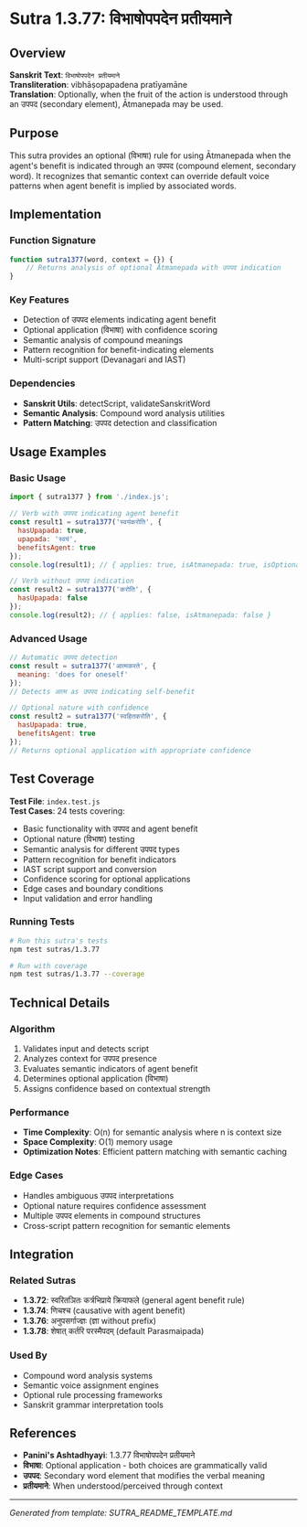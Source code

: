 # Sutra 1.3.77: विभाषोपपदेन प्रतीयमाने

## Overview

**Sanskrit Text**: `विभाषोपपदेन प्रतीयमाने`  
**Transliteration**: vibhāṣopapadena pratīyamāne  
**Translation**: Optionally, when the fruit of the action is understood through an उपपद (secondary element), Ātmanepada may be used.

## Purpose

This sutra provides an optional (विभाषा) rule for using Ātmanepada when the agent's benefit is indicated through an उपपद (compound element, secondary word). It recognizes that semantic context can override default voice patterns when agent benefit is implied by associated words.

## Implementation

### Function Signature
```javascript
function sutra1377(word, context = {}) {
    // Returns analysis of optional Ātmanepada with उपपद indication
}
```

### Key Features
- Detection of उपपद elements indicating agent benefit
- Optional application (विभाषा) with confidence scoring
- Semantic analysis of compound meanings
- Pattern recognition for benefit-indicating elements
- Multi-script support (Devanagari and IAST)

### Dependencies
- **Sanskrit Utils**: detectScript, validateSanskritWord
- **Semantic Analysis**: Compound word analysis utilities
- **Pattern Matching**: उपपद detection and classification

## Usage Examples

### Basic Usage
```javascript
import { sutra1377 } from './index.js';

// Verb with उपपद indicating agent benefit
const result1 = sutra1377('स्वयंकरोति', {
  hasUpapada: true,
  upapada: 'स्वयं',
  benefitsAgent: true
});
console.log(result1); // { applies: true, isAtmanepada: true, isOptional: true, confidence: 0.85 }

// Verb without उपपद indication
const result2 = sutra1377('करोति', {
  hasUpapada: false
});
console.log(result2); // { applies: false, isAtmanepada: false }
```

### Advanced Usage
```javascript
// Automatic उपपद detection
const result = sutra1377('आत्मकरते', {
  meaning: 'does for oneself'
});
// Detects आत्म as उपपद indicating self-benefit

// Optional nature with confidence
const result2 = sutra1377('स्वहितकरोति', {
  hasUpapada: true,
  benefitsAgent: true
});
// Returns optional application with appropriate confidence
```

## Test Coverage

**Test File**: `index.test.js`  
**Test Cases**: 24 tests covering:
- Basic functionality with उपपद and agent benefit
- Optional nature (विभाषा) testing
- Semantic analysis for different उपपद types
- Pattern recognition for benefit indicators
- IAST script support and conversion
- Confidence scoring for optional applications
- Edge cases and boundary conditions
- Input validation and error handling

### Running Tests
```bash
# Run this sutra's tests
npm test sutras/1.3.77

# Run with coverage
npm test sutras/1.3.77 --coverage
```

## Technical Details

### Algorithm
1. Validates input and detects script
2. Analyzes context for उपपद presence
3. Evaluates semantic indicators of agent benefit
4. Determines optional application (विभाषा)
5. Assigns confidence based on contextual strength

### Performance
- **Time Complexity**: O(n) for semantic analysis where n is context size
- **Space Complexity**: O(1) memory usage
- **Optimization Notes**: Efficient pattern matching with semantic caching

### Edge Cases
- Handles ambiguous उपपद interpretations
- Optional nature requires confidence assessment
- Multiple उपपद elements in compound structures
- Cross-script pattern recognition for semantic elements

## Integration

### Related Sutras
- **1.3.72**: स्वरितञितः कर्त्रभिप्राये क्रियाफले (general agent benefit rule)
- **1.3.74**: णिचश्च (causative with agent benefit)
- **1.3.76**: अनुपसर्गाज्ज्ञः (ज्ञा without prefix)
- **1.3.78**: शेषात् कर्तरि परस्मैपदम् (default Parasmaipada)

### Used By
- Compound word analysis systems
- Semantic voice assignment engines
- Optional rule processing frameworks
- Sanskrit grammar interpretation tools

## References

- **Panini's Ashtadhyayi**: 1.3.77 विभाषोपपदेन प्रतीयमाने
- **विभाषा**: Optional application - both choices are grammatically valid
- **उपपद**: Secondary word element that modifies the verbal meaning
- **प्रतीयमाने**: When understood/perceived through context

---

*Generated from template: SUTRA_README_TEMPLATE.md*
